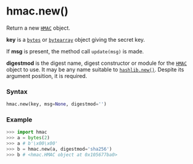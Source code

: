 # hmac.new()

Return a new [`HMAC`](/modules/hmac/HMAC/) object.

**key** is a [`bytes`](/built-in-types/bytes/) or [`bytearray`](/built-in-types/bytearray/) object giving the secret key.

If **msg** is present, the method call `update(msg)` is made.

**digestmod** is the digest name, digest constructor or module for the [`HMAC`](/modules/hmac/HMAC/) object to use. It may be any name suitable to [`hashlib.new()`](/modules/hashlib/new.md). Despite its argument position, it is required.

### Syntax

```python
hmac.new(key, msg=None, digestmod='')
```

### Example

```python
>>> import hmac
>>> a = bytes(2)
>>> a # b'\x00\x00'
>>> b = hmac.new(a, digestmod='sha256')
>>> b # <hmac.HMAC object at 0x105677ba0>
```
